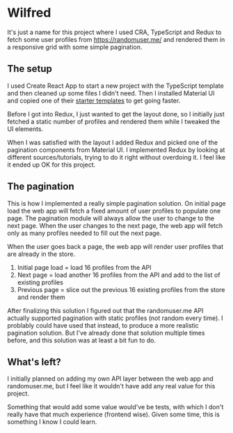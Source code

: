 # Wilfred

It's just a name for this project where I used CRA, TypeScript and Redux to fetch some user profiles from https://randomuser.me/ and rendered them in a responsive grid with some simple pagination.

## The setup
I used Create React App to start a new project with the TypeScript template and then cleaned up some files I didn't need. Then I installed Material UI and copied one of their [starter templates](https://github.com/mui-org/material-ui/tree/master/docs/src/pages/getting-started/templates/album) to get going faster.

Before I got into Redux, I just wanted to get the layout done, so I initially just fetched a static number of profiles and rendered them while I tweaked the UI elements.

When I was satisfied with the layout I added Redux and picked one of the pagination components from Material UI. I implemented Redux by looking at different sources/tutorials, trying to do it right without overdoing it. I feel like it ended up OK for this project.

## The pagination
This is how I implemented a really simple pagination solution. On initial page load the web app will fetch a fixed amount of user profiles to populate one page. The pagination module will always allow the user to change to the next page. When the user changes to the next page, the web app will fetch only as many profiles needed to fill out the next page.

When the user goes back a page, the web app will render user profiles that are already in the store.

1. Initial page load = load 16 profiles from the API
2. Next page = load another 16 profiles from the API and add to the list of existing profiles
3. Previous page = slice out the previous 16 existing profiles from the store and render them

After finalizing this solution I figured out that the randomuser.me API actually supported pagination with static profiles (not random every time). I problably could have used that instead, to produce a more realistic pagination solution. But I've already done that solution multiple times before, and this solution was at least a bit fun to do.

## What's left?
I initially planned on adding my own API layer between the web app and randomuser.me, but I feel like it wouldn't have add any real value for this project.

Something that would add some value would've be tests, with which I don't really have that much experience (frontend wise). Given some time, this is something I know I could learn.
